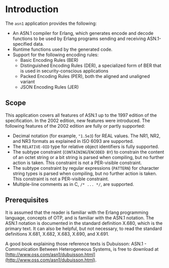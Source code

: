 <!--
%CopyrightBegin%

Copyright Ericsson AB 2023-2024. All Rights Reserved.

Licensed under the Apache License, Version 2.0 (the "License");
you may not use this file except in compliance with the License.
You may obtain a copy of the License at

    http://www.apache.org/licenses/LICENSE-2.0

Unless required by applicable law or agreed to in writing, software
distributed under the License is distributed on an "AS IS" BASIS,
WITHOUT WARRANTIES OR CONDITIONS OF ANY KIND, either express or implied.
See the License for the specific language governing permissions and
limitations under the License.

%CopyrightEnd%
-->
# Introduction

The `asn1` application provides the following:

- An ASN.1 compiler for Erlang, which generates encode and decode functions to
  be used by Erlang programs sending and receiving ASN.1-specified data.
- Runtime functions used by the generated code.
- Support for the following encoding rules:
  - Basic Encoding Rules (BER)
  - Distinguished Encoding Rules (DER), a specialized form of BER that is used
    in security-conscious applications
  - Packed Encoding Rules (PER), both the aligned and unaligned variant
  - JSON Encoding Rules (JER)

## Scope

This application covers all features of ASN.1 up to the 1997 edition of the
specification. In the 2002 edition, new features were introduced. The following
features of the 2002 edition are fully or partly supported:

- Decimal notation (for example, `"1.5e3`) for REAL values. The NR1, NR2, and
  NR3 formats as explained in ISO 6093 are supported.
- The `RELATIVE-OID` type for relative object identifiers is fully supported.
- The subtype constraint (`CONTAINING`/`ENCODED BY`) to constrain the content of
  an octet string or a bit string is parsed when compiling, but no further
  action is taken. This constraint is not a PER-visible constraint.
- The subtype constraint by regular expressions (`PATTERN`) for character string
  types is parsed when compiling, but no further action is taken. This
  constraint is not a PER-visible constraint.
- Multiple-line comments as in C, `/* ... */`, are supported.

## Prerequisites

It is assumed that the reader is familiar with the Erlang programming language,
concepts of OTP, and is familiar with the ASN.1 notation. The ASN.1 notation is
documented in the standard definition X.680, which is the primary text. It can
also be helpful, but not necessary, to read the standard definitions X.681,
X.682, X.683, X.690, and X.691.

A good book explaining those reference texts is Dubuisson: ASN.1 - Communication
Between Heterogeneous Systems, is free to download at
[http://www.oss.com/asn1/dubuisson.html](http://www.oss.com/asn1/dubuisson.html).

